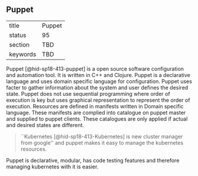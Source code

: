 ## Puppet


|          |        |
| -------- | ------ |
| title    | Puppet |
| status   | 95     |
| section  | TBD    |
| keywords | TBD    |



Puppet [@hid-sp18-413-puppet] is a open source software configuration
and automation tool. It is written in C++ and Clojure. Puppet is a
declarative language and uses domain specific language for
configuration. Puppet uses facter to gather information about the system
and user defines the desired state. Puppet does not use sequential
programming where order of execution is key but uses graphical
representation to represent the order of execution. Resources are
defined in manifests written in Domain specific language. These
manifests are complied into catalogue on puppet master and supplied to
puppet clients. These catalogues are only applied if actual and desired
states are different.

> ``Kubernetes [@hid-sp18-413-Kubernetes] is new cluster manager from
> google'' and puppet makes it easy to manage the kubernetes
> resources.

Puppet is declarative, modular, has code testing
features and therefore managing kubernetes with it is easier.
